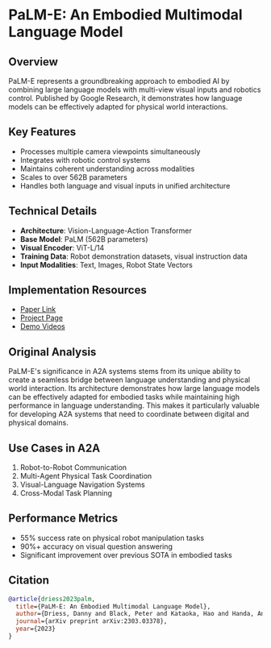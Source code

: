 # PaLM-E: An Embodied Multimodal Language Model

## Overview
PaLM-E represents a groundbreaking approach to embodied AI by combining large language models with multi-view visual inputs and robotics control. Published by Google Research, it demonstrates how language models can be effectively adapted for physical world interactions.

## Key Features
- Processes multiple camera viewpoints simultaneously
- Integrates with robotic control systems
- Maintains coherent understanding across modalities
- Scales to over 562B parameters
- Handles both language and visual inputs in unified architecture

## Technical Details
- **Architecture**: Vision-Language-Action Transformer
- **Base Model**: PaLM (562B parameters)
- **Visual Encoder**: ViT-L/14
- **Training Data**: Robot demonstration datasets, visual instruction data
- **Input Modalities**: Text, Images, Robot State Vectors

## Implementation Resources
- [Paper Link](https://arxiv.org/abs/2303.03378)
- [Project Page](https://palm-e.github.io/)
- [Demo Videos](https://palm-e.github.io/#demos)

## Original Analysis
PaLM-E's significance in A2A systems stems from its unique ability to create a seamless bridge between language understanding and physical world interaction. Its architecture demonstrates how large language models can be effectively adapted for embodied tasks while maintaining high performance in language understanding. This makes it particularly valuable for developing A2A systems that need to coordinate between digital and physical domains.

## Use Cases in A2A
1. Robot-to-Robot Communication
2. Multi-Agent Physical Task Coordination
3. Visual-Language Navigation Systems
4. Cross-Modal Task Planning

## Performance Metrics
- 55% success rate on physical robot manipulation tasks
- 90%+ accuracy on visual question answering
- Significant improvement over previous SOTA in embodied tasks

## Citation
```bibtex
@article{driess2023palm,
  title={PaLM-E: An Embodied Multimodal Language Model},
  author={Driess, Danny and Black, Peter and Kataoka, Hao and Handa, Ankur and Xiang, Corey and Ramos, Florentin and Vincent, Julian and Muller, Uwe and Waytowich, Nicholas and Deng, Jie and others},
  journal={arXiv preprint arXiv:2303.03378},
  year={2023}
}
